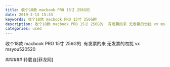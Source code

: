 ```yaml
---
title: 收个18款 macbook PRO 15寸 256G的
date: 2019-3-13 15:33
keywords: 收个18款 macbook PRO 15寸 256G的
description: 收个18款 macbook PRO 15寸 256G的  有发票的来 无发票的勿扰 vx msyou520520
categories: used
---
```

<td class="t_f" id="postmessage_3216861">

收个18款 macbook PRO 15寸 256G的  有发票的来 无发票的勿扰 vx msyou520520<br/>
</td>
###### 转载自[菲龙网]